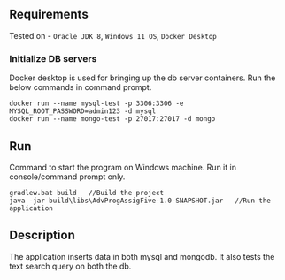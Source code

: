 ## Requirements

Tested on - `Oracle JDK 8`, `Windows 11 OS`, `Docker Desktop`

### Initialize DB servers

Docker desktop is used for bringing up the db server containers. Run the below commands in command prompt.
```
docker run --name mysql-test -p 3306:3306 -e MYSQL_ROOT_PASSWORD=admin123 -d mysql
docker run --name mongo-test -p 27017:27017 -d mongo
```

## Run

Command to start the program on Windows machine. Run it in console/command prompt only.
```
gradlew.bat build   //Build the project
java -jar build\libs\AdvProgAssigFive-1.0-SNAPSHOT.jar   //Run the application
```

## Description
The application inserts data in both mysql and mongodb. It also tests the text search query on both the db.
